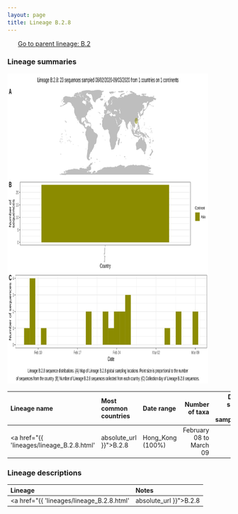 ```yaml
---
layout: page
title: Lineage B.2.8
---
```




<p>
<ul class="actions small">
	 <a href="{{ 'lineages/lineage_B.2.html' | absolute_url }}" class="button special fit">Go to parent lineage: B.2</a>
</ul>
</p>
<h3> Lineage summaries</h3>

<img src="../assets/images/B.2.8.svg" alt="B.2.8 lineage summary figure" width="90%" height="700px" />


| Lineage name | Most common countries | Date range | Number of taxa |  Days since last sampling | Known Travel | Recall value |
|:-----|:-----|:-------|-------:|-------:|:---------|--------:|
| <a href="{{ 'lineages/lineage_B.2.8.html' | absolute_url }}">B.2.8</a> | Hong_Kong (100%) | February 08 to March 09 | 23 |  | 0.95 |

<h3>Lineage descriptions</h3>

| Lineage | Notes |
|:-----|:-----|
| <a href="{{ 'lineages/lineage_B.2.8.html' | absolute_url }}">B.2.8</a> | Hong Kong lineage nested within B.2, B.2 also contains diversity from Hong Kong along with sequences from around the globe. |

